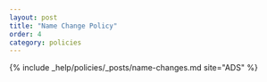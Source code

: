 ```yaml
---
layout: post
title: "Name Change Policy"
order: 4
category: policies
---
```


{% include _help/policies/_posts/name-changes.md site="ADS" %}
